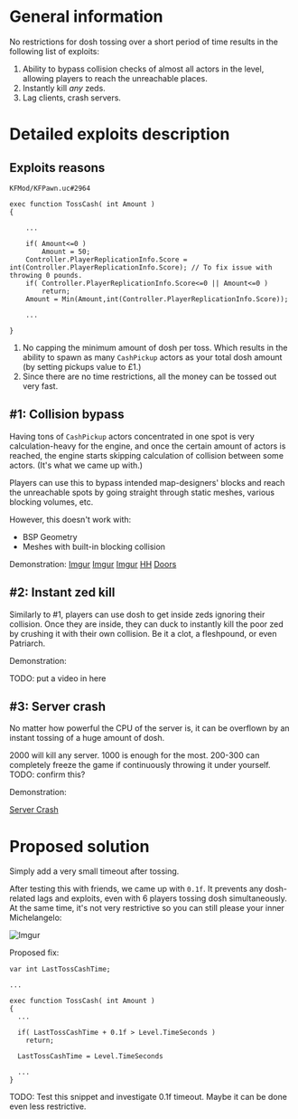 # General information

No restrictions for dosh tossing over a short period of time results in the following list of exploits:

1. Ability to bypass collision checks of almost all actors in the level, allowing players to reach the unreachable places.
2. Instantly kill *any* zeds.
3. Lag clients, crash servers.

# Detailed exploits description

## Exploits reasons

`KFMod/KFPawn.uc#2964`

```unrealscript
exec function TossCash( int Amount )
{

    ...

    if( Amount<=0 )
        Amount = 50;
    Controller.PlayerReplicationInfo.Score = int(Controller.PlayerReplicationInfo.Score); // To fix issue with throwing 0 pounds.
    if( Controller.PlayerReplicationInfo.Score<=0 || Amount<=0 )
        return;
    Amount = Min(Amount,int(Controller.PlayerReplicationInfo.Score));

    ...

}
```

1. No capping the minimum amount of dosh per toss. Which results in the ability to spawn as many `CashPickup` actors as your total dosh amount (by setting pickups value to £1.)
2. Since there are no time restrictions, all the money can be tossed out very fast.

## #1: Collision bypass

Having tons of `CashPickup` actors concentrated in one spot is very calculation-heavy for the engine, and once the certain amount of actors is reached, the engine starts skipping calculation of collision between some actors. (It's what we came up with.)

Players can use this to bypass intended map-designers' blocks and reach the unreachable spots by going straight through static meshes, various blocking volumes, etc.

However, this doesn't work with:
- BSP Geometry
- Meshes with built-in blocking collision

Demonstration:
[Imgur](https://i.imgur.com/j4X67xX.jpg)
[Imgur](https://i.imgur.com/x8jOCt4.jpg)
[Imgur](https://i.imgur.com/vOF6pQx.png)
[HH](https://youtu.be/fbs7SBHWzlM)
[Doors](https://youtu.be/mhQDbxvsH28)

## #2: Instant zed kill

Similarly to #1, players can use dosh to get inside zeds ignoring their collision. Once they are inside, they can duck to instantly kill the poor zed by crushing it with their own collision. Be it a clot, a fleshpound, or even Patriarch.

Demonstration:

TODO: put a video in here

## #3: Server crash

No matter how powerful the CPU of the server is, it can be overflown by an instant tossing of a huge amount of dosh.

2000 will kill any server. 1000 is enough for the most. 200-300 can completely freeze the game if continuously throwing it under yourself. TODO: confirm this?

Demonstration:

[Server Crash](https://youtu.be/NGwXY79Ka0c)

# Proposed solution

Simply add a very small timeout after tossing.

After testing this with friends, we came up with `0.1f`. It prevents any dosh-related lags and exploits, even with 6 players tossing dosh simultaneously. At the same time, it's not very restrictive so you can still please your inner Michelangelo:

![Imgur](https://i.imgur.com/ITaG6xL.jpg)

Proposed fix:

```unrealscript
var int LastTossCashTime;

...

exec function TossCash( int Amount )
{
  ...

  if( LastTossCashTime + 0.1f > Level.TimeSeconds )
    return;

  LastTossCashTime = Level.TimeSeconds

  ...
}
```

TODO: Test this snippet and investigate 0.1f timeout. Maybe it can be done even less restrictive.

